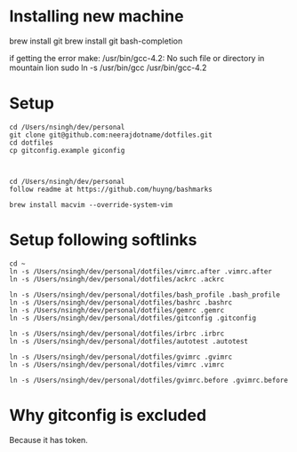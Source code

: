 # Installing new machine

   brew install git
   brew install git bash-completion
   
   if getting the error make: /usr/bin/gcc-4.2: No such file or directory in mountain lion
   sudo ln -s /usr/bin/gcc /usr/bin/gcc-4.2


# Setup

    cd /Users/nsingh/dev/personal
    git clone git@github.com:neerajdotname/dotfiles.git
    cd dotfiles
    cp gitconfig.example giconfig
    
    
    
    cd /Users/nsingh/dev/personal
    follow readme at https://github.com/huyng/bashmarks
    
    brew install macvim --override-system-vim
      

# Setup following softlinks

    cd ~
    ln -s /Users/nsingh/dev/personal/dotfiles/vimrc.after .vimrc.after
    ln -s /Users/nsingh/dev/personal/dotfiles/ackrc .ackrc
    
    ln -s /Users/nsingh/dev/personal/dotfiles/bash_profile .bash_profile
    ln -s /Users/nsingh/dev/personal/dotfiles/bashrc .bashrc
    ln -s /Users/nsingh/dev/personal/dotfiles/gemrc .gemrc
    ln -s /Users/nsingh/dev/personal/dotfiles/gitconfig .gitconfig

    ln -s /Users/nsingh/dev/personal/dotfiles/irbrc .irbrc
    ln -s /Users/nsingh/dev/personal/dotfiles/autotest .autotest

    ln -s /Users/nsingh/dev/personal/dotfiles/gvimrc .gvimrc
    ln -s /Users/nsingh/dev/personal/dotfiles/vimrc .vimrc

    ln -s /Users/nsingh/dev/personal/dotfiles/gvimrc.before .gvimrc.before

# Why gitconfig is excluded

Because it has token.
